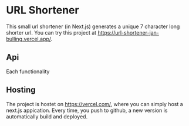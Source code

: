 # URL Shortener

This small url shortener (in Next.js) generates a unique 7 character long shorter url. You can try this project at https://url-shortener-jan-bulling.vercel.app/.

## Api
Each functionality 

## Hosting
The project is hostet on https://vercel.com/, where you can simply host a next.js appication. Every time, you push to github, a new version is automatically build and deployed.
